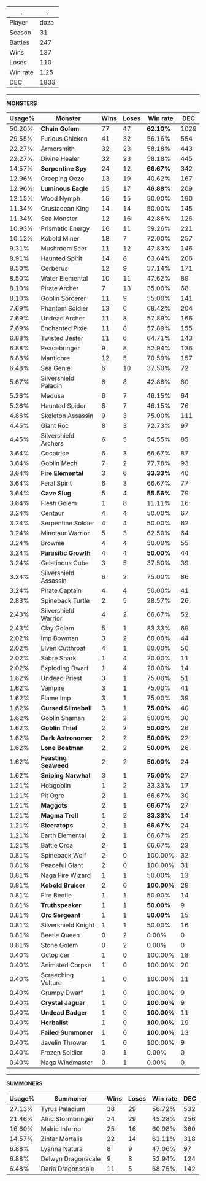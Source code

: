 .|.
|-|-
Player|doza
Season|31
Battles|247
Wins|137
Loses|110
Win rate|1.25
DEC|1833

---
**MONSTERS**

Usage%|Monster|Wins|Loses|Win rate|DEC|
-|-|-|-|-|-|
50.20%|**Chain Golem**|77|47|**62.10%**|1029|
29.55%|Furious Chicken|41|32|56.16%|554|
22.27%|Armorsmith|32|23|58.18%|443|
22.27%|Divine Healer|32|23|58.18%|445|
14.57%|**Serpentine Spy**|24|12|**66.67%**|342|
12.96%|Creeping Ooze|13|19|40.62%|167|
12.96%|**Luminous Eagle**|15|17|**46.88%**|209|
12.15%|Wood Nymph|15|15|50.00%|190|
11.34%|Crustacean King|14|14|50.00%|145|
11.34%|Sea Monster|12|16|42.86%|126|
10.93%|Prismatic Energy|16|11|59.26%|221|
10.12%|Kobold Miner|18|7|72.00%|257|
9.31%|Mushroom Seer|11|12|47.83%|146|
8.91%|Haunted Spirit|14|8|63.64%|206|
8.50%|Cerberus|12|9|57.14%|171|
8.50%|Water Elemental|10|11|47.62%|89|
8.10%|Pirate Archer|7|13|35.00%|68|
8.10%|Goblin Sorcerer|11|9|55.00%|141|
7.69%|Phantom Soldier|13|6|68.42%|204|
7.69%|Undead Archer|11|8|57.89%|166|
7.69%|Enchanted Pixie|11|8|57.89%|155|
6.88%|Twisted Jester|11|6|64.71%|143|
6.88%|Peacebringer|9|8|52.94%|136|
6.88%|Manticore|12|5|70.59%|157|
6.48%|Sea Genie|6|10|37.50%|72|
5.67%|Silvershield Paladin|6|8|42.86%|80|
5.26%|Medusa|6|7|46.15%|64|
5.26%|Haunted Spider|6|7|46.15%|76|
4.86%|Skeleton Assassin|9|3|75.00%|111|
4.45%|Giant Roc|8|3|72.73%|97|
4.45%|Silvershield Archers|6|5|54.55%|85|
3.64%|Cocatrice|6|3|66.67%|87|
3.64%|Goblin Mech|7|2|77.78%|93|
3.64%|**Fire Elemental**|3|6|**33.33%**|40|
3.64%|Feral Spirit|6|3|66.67%|77|
3.64%|**Cave Slug**|5|4|**55.56%**|79|
3.64%|Flesh Golem|1|8|11.11%|16|
3.24%|Centaur|4|4|50.00%|67|
3.24%|Serpentine Soldier|4|4|50.00%|62|
3.24%|Minotaur Warrior|5|3|62.50%|64|
3.24%|Brownie|4|4|50.00%|55|
3.24%|**Parasitic Growth**|4|4|**50.00%**|44|
3.24%|Gelatinous Cube|3|5|37.50%|39|
3.24%|Silvershield Assassin|6|2|75.00%|86|
3.24%|Pirate Captain|4|4|50.00%|41|
2.83%|Spineback Turtle|2|5|28.57%|26|
2.43%|Silvershield Warrior|4|2|66.67%|52|
2.43%|Clay Golem|5|1|83.33%|69|
2.02%|Imp Bowman|3|2|60.00%|44|
2.02%|Elven Cutthroat|4|1|80.00%|50|
2.02%|Sabre Shark|1|4|20.00%|11|
2.02%|Exploding Dwarf|1|4|20.00%|14|
1.62%|Undead Priest|3|1|75.00%|51|
1.62%|Vampire|3|1|75.00%|41|
1.62%|Flame Imp|3|1|75.00%|39|
1.62%|**Cursed Slimeball**|3|1|**75.00%**|40|
1.62%|Goblin Shaman|2|2|50.00%|30|
1.62%|**Goblin Thief**|2|2|**50.00%**|26|
1.62%|**Dark Astronomer**|2|2|**50.00%**|22|
1.62%|**Lone Boatman**|2|2|**50.00%**|26|
1.62%|**Feasting Seaweed**|2|2|**50.00%**|24|
1.62%|**Sniping Narwhal**|3|1|**75.00%**|27|
1.21%|Hobgoblin|1|2|33.33%|17|
1.21%|Pit Ogre|2|1|66.67%|30|
1.21%|**Maggots**|2|1|**66.67%**|27|
1.21%|**Magma Troll**|1|2|**33.33%**|14|
1.21%|**Biceratops**|2|1|**66.67%**|24|
1.21%|Earth Elemental|2|1|66.67%|25|
1.21%|Battle Orca|2|1|66.67%|23|
0.81%|Spineback Wolf|2|0|100.00%|32|
0.81%|Peaceful Giant|2|0|100.00%|31|
0.81%|Naga Fire Wizard|1|1|50.00%|13|
0.81%|**Kobold Bruiser**|2|0|**100.00%**|29|
0.81%|Fire Beetle|1|1|50.00%|14|
0.81%|**Truthspeaker**|1|1|**50.00%**|9|
0.81%|**Orc Sergeant**|1|1|**50.00%**|15|
0.81%|Silvershield Knight|1|1|50.00%|16|
0.81%|Beetle Queen|0|2|0.00%|0|
0.81%|Stone Golem|0|2|0.00%|0|
0.40%|Octopider|1|0|100.00%|18|
0.40%|Animated Corpse|1|0|100.00%|20|
0.40%|Screeching Vulture|1|0|100.00%|11|
0.40%|Grumpy Dwarf|1|0|100.00%|9|
0.40%|**Crystal Jaguar**|1|0|**100.00%**|9|
0.40%|**Undead Badger**|1|0|**100.00%**|11|
0.40%|**Herbalist**|1|0|**100.00%**|19|
0.40%|**Failed Summoner**|1|0|**100.00%**|13|
0.40%|Javelin Thrower|1|0|100.00%|9|
0.40%|Frozen Soldier|0|1|0.00%|0|
0.40%|Naga Windmaster|0|1|0.00%|0|

---
**SUMMONERS**

Usage%|Summoner|Wins|Loses|Win rate|DEC|
-|-|-|-|-|-|
27.13%|Tyrus Paladium|38|29|56.72%|532|
21.46%|Alric Stormbringer|24|29|45.28%|256|
16.60%|Malric Inferno|25|16|60.98%|360|
14.57%|Zintar Mortalis|22|14|61.11%|318|
6.88%|Lyanna Natura|8|9|47.06%|97|
6.88%|Delwyn Dragonscale|9|8|52.94%|124|
6.48%|Daria Dragonscale|11|5|68.75%|142|
